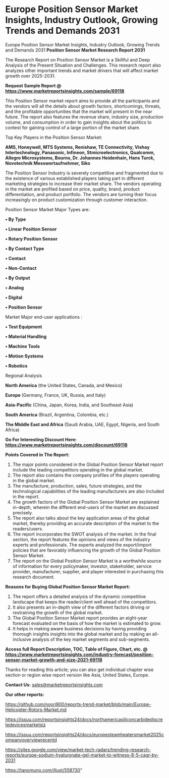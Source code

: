 # Europe Position Sensor Market Insights, Industry Outlook, Growing Trends and Demands 2031
Europe Position Sensor Market Insights, Industry Outlook, Growing Trends and Demands 2031
<strong>Position Sensor Market Research Report 2031</strong>

The Research Report on Position Sensor Market is a Skillful and Deep Analysis of the Present Situation and Challenges. This research report also analyzes other important trends and market drivers that will affect market growth over 2025-2031.

<strong>Request Sample Report @ <a href=https://www.marketreportsinsights.com/sample/69118>https://www.marketreportsinsights.com/sample/69118</a></strong>

This Position Sensor market report aims to provide all the participants and the vendors will all the details about growth factors, shortcomings, threats, and the profitable opportunities that the market will present in the near future. The report also features the revenue share, industry size, production volume, and consumption in order to gain insights about the politics to contest for gaining control of a large portion of the market share.

Top Key Players in the Position Sensor Market:

<strong>AMS, Honeywell, MTS Systems, Renishaw, TE Connectivity, Vishay Intertechnology, Panasonic, Infineon, Stmicroelectronics, Qualcomm, Allegro Microsystems, Bourns, Dr. Johannes Heidenhain, Hans Turck, Novotechnik Messwertaufnehmer, Siko</strong>

The Position Sensor Industry is severely competitive and fragmented due to the existence of various established players taking part in different marketing strategies to increase their market share. The vendors operating in the market are profiled based on price, quality, brand, product differentiation, and product portfolio. The vendors are turning their focus increasingly on product customization through customer interaction.

Position Sensor Market Major Types are:

<strong>• By Type

• Linear Position Sensor

• Rotary Position Sensor

• By Contact Type

• Contact

• Non-Contact

• By Output

• Analog

• Digital 

• Position Sensor</strong>

Market Major end-user applications :

<strong>• Test Equipment

• Material Handling

• Machine Tools

• Motion Systems

• Robotics</strong>

Regional Analysis

</u><strong><b>North America</b></strong> (the United States, Canada, and Mexico)

<strong><b>Europe </b></strong>(Germany, France, UK, Russia, and Italy)

<strong><b>Asia-Pacific</b></strong> (China, Japan, Korea, India, and Southeast Asia)

<strong><b>South America</b></strong> (Brazil, Argentina, Colombia, etc.)

<strong><b>The Middle East and Africa</b></strong> (Saudi Arabia, UAE, Egypt, Nigeria, and South Africa)

<strong>Go For Interesting Discount Here: <a href=https://www.marketreportsinsights.com/discount/69118>https://www.marketreportsinsights.com/discount/69118</a></strong>

<strong>Points Covered in The Report:</strong>
<ol>
  <li>The major points considered in the Global Position Sensor Market report include the leading competitors operating in the global market.</li>
  <li>The report also contains the company profiles of the players operating in the global market.</li>
  <li>The manufacture, production, sales, future strategies, and the technological capabilities of the leading manufacturers are also included in the report.</li>
  <li>The growth factors of the Global Position Sensor Market are explained in-depth, wherein the different end-users of the market are discussed precisely.</li>
  <li>The report also talks about the key application areas of the global market, thereby providing an accurate description of the market to the readers/users.</li>
  <li>The report incorporates the SWOT analysis of the market. In the final section, the report features the opinions and views of the industry experts and professionals. The experts analyzed the export/import policies that are favorably influencing the growth of the Global Position Sensor Market.</li>
  <li>The report on the Global Position Sensor Market is a worthwhile source of information for every policymaker, investor, stakeholder, service provider, manufacturer, supplier, and player interested in purchasing this research document.</li>
</ol>
<strong>Reasons for Buying Global Position Sensor Market Report:</strong>

<ol>
  <li>The report offers a detailed analysis of the dynamic competitive landscape that keeps the reader/client well ahead of the competitors.</li>
  <li>It also presents an in-depth view of the different factors driving or restraining the growth of the global market.</li>
  <li>The Global Position Sensor Market report provides an eight-year forecast evaluated on the basis of how the market is estimated to grow.</li>
  <li>It helps in making aware business decisions by having providing thorough insights insights into the global market and by making an all-inclusive analysis of the key market segments and sub-segments.</li>
</ol>
<strong>Access full Report Description, TOC, Table of Figure, Chart, etc. @ <a href=https://www.marketreportsinsights.com/industry-forecast/position-sensor-market-growth-and-size-2021-69118>https://www.marketreportsinsights.com/industry-forecast/position-sensor-market-growth-and-size-2021-69118</a></strong>


Thanks for reading this article; you can also get individual chapter wise section or region wise report version like Asia, United States, Europe.

<strong>Contact Us:</strong>
sales@marketreportsinsights.com

<strong>Our other reports:</strong>

<a href=https://github.com/noori900/reports-trend-market/blob/main/Europe-Helicopter-Rotors-Market.md>https://github.com/noori900/reports-trend-market/blob/main/Europe-Helicopter-Rotors-Market.md</a>

<a href=https://issuu.com/reportsinsights24/docs/northamericasiliconcarbidediscretedevicesmarketsiz>https://issuu.com/reportsinsights24/docs/northamericasiliconcarbidediscretedevicesmarketsiz</a>

<a href=https://issuu.com/reportsinsights24/docs/europesteamheatersmarket2025companyoverviewrecentd>https://issuu.com/reportsinsights24/docs/europesteamheatersmarket2025companyoverviewrecentd</a>

<a href=https://sites.google.com/view/market-tech-radars/trending-research-reports/europe-sodium-hyaluronate-gel-market-to-witness-8-5-cagr-by-2031>https://sites.google.com/view/market-tech-radars/trending-research-reports/europe-sodium-hyaluronate-gel-market-to-witness-8-5-cagr-by-2031</a>

<a href=https://tanomuno.com/illust/558730>https://tanomuno.com/illust/558730</a>"
